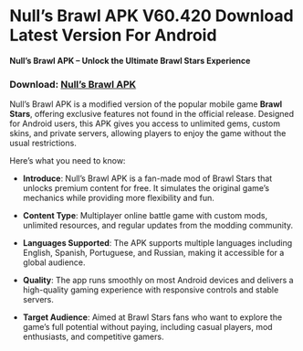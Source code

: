 ﻿# Null’s Brawl APK V60.420 Download Latest Version For Android
**Null’s Brawl APK – Unlock the Ultimate Brawl Stars Experience**
### Download: [Null’s Brawl APK](https://nulls-brawl.apkmodjoy.org/)
Null’s Brawl APK is a modified version of the popular mobile game **Brawl Stars**, offering exclusive features not found in the official release. Designed for Android users, this APK gives you access to unlimited gems, custom skins, and private servers, allowing players to enjoy the game without the usual restrictions.

Here’s what you need to know:

-   **Introduce**: Null’s Brawl APK is a fan-made mod of Brawl Stars that unlocks premium content for free. It simulates the original game’s mechanics while providing more flexibility and fun.
    
-   **Content Type**: Multiplayer online battle game with custom mods, unlimited resources, and regular updates from the modding community.
    
-   **Languages Supported**: The APK supports multiple languages including English, Spanish, Portuguese, and Russian, making it accessible for a global audience.
    
-   **Quality**: The app runs smoothly on most Android devices and delivers a high-quality gaming experience with responsive controls and stable servers.
    
-   **Target Audience**: Aimed at Brawl Stars fans who want to explore the game’s full potential without paying, including casual players, mod enthusiasts, and competitive gamers.
